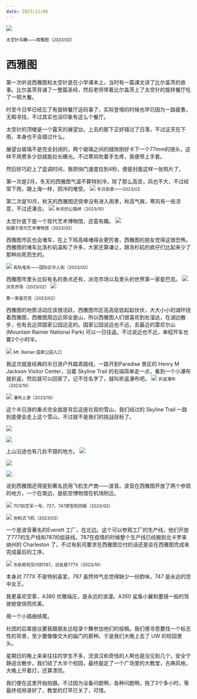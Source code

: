 ```yaml
---
date: 2023/11/06
---
```


<img src="https://s2.loli.net/2023/11/07/asGfgQp8xo2KcTY.jpg" />

<small>太空针鸟瞰——西雅图（2023/02）</small>


# 西雅图
第一次听说西雅图和太空针是在小学课本上，当时有一篇课文讲了比尔盖茨的故事。比尔盖茨背诵了一整篇圣经，然后老师带着比尔盖茨上了太空针的旋转餐厅吃了一顿大餐。

时至今日早已经忘了有旋转餐厅这码事了，实际登塔的时候也早已因为一路疲惫，无暇寻找，不过其实也没印象有这么个餐厅。

太空针的顶楼是一个露天的展望台。上去的那下正好错过了日落，不过这天在下雨，本身也不会错过什么。

展望台玻璃不是完全封闭的，两个玻璃之间的缝隙刚好卡下一个77mm的镜头，这样不用费多少劲就能拉长曝光。不过寒风吹着手生疼，我便带上手套。

然后好巧赶上了蓝调时间，我把快门速度拉到4秒。便是封面这样一张照片了。

第一次是2月，冬天的西雅图气温不算特别冷，除了那么高空，风也不大，不过经常下雨，跟上海一样，阴冷的难受。
![](https://s2.loli.net/2023/11/07/KfO8g4Ya6F7EMcy.jpg)
<small>冬日街景——2023/02</small>

第二次是10月，秋天的西雅图还侥幸没有进入雨季，秋高气爽，寒风有一些凉意，不过还凑合。
![](https://s2.loli.net/2023/11/07/8I65BEas2ZHkvT7.jpg)
<small>秋天的公路桥（2023/10）</small>

太空针底下是一个现代艺术博物馆，还蛮有趣。
![](https://s2.loli.net/2023/11/07/9B7A43aTyHhuOfQ.jpg)
<small>拍摄于现代艺术博物馆（2023/02）</small>

西雅图市区也会堵车，在上下班高峰堵得会更厉害，西雅图的朋友觉得这很恐怖。西雅图的堵车比洛杉矶温和了许多，大家还算谦让，跟洛杉矶的疯仔们比起来少了那种向死而生的。

![](https://s2.loli.net/2023/11/07/J9rwXEqt7hnPQBD.jpg)
<small>有轨电车——国际区华人街（2023/02）</small>

西雅图市里头比较有名的景点还有，派克市场以及里头的世界第一家星巴克。
![](https://s2.loli.net/2023/11/07/ZbniYAufhKD3C68.jpg)
<small>派克市场（2023/02）</small>
![](https://s2.loli.net/2023/11/07/VfMa6JhrOHGN4eu.jpg)

<small>第一家星巴克（2023/02）</small>

西雅图的地质活动应该很活跃，西雅图市区高高低低起起伏伏，大大小小的湖环绕着西雅图，西雅图周边近郊全是山，所以西雅图人们很喜欢到处溜达，在湖边散步，也有去近郊国家公园远足的。国家公园说远也不远，去最近的雷尼尔山 (Mountain Rainier National Park) 可以一日往返。不过说近也不近，单程开车也要2个小时半。

![](https://s2.loli.net/2023/11/07/QU5zBJnXx3ELhpZ.jpg)
<small>Mt. Rainier 国家公园入口 </small>

我这次就是经典的半日游户外踏青路线，一路开到Paradise 景区的 Henry M Jackson Visitor Center，沿着 Skyline Trail 的右端简单走一点，看到一个小瀑布就折返，然后就可以回家了。记不住名字了，就叫折返瀑布吧。
![](https://s2.loli.net/2023/11/07/r4uoseGpzJdgymv.jpg)
<small>折返瀑布（2023/10）</small>

![](https://s2.loli.net/2023/11/07/Rp3bKqt47LZGiFl.jpg)
<small>瀑布上游（2023/10）</small>

这个半日游的重点完全就是背后这座壮观的雪山，我们经过的 Skyline Trail 一路到底便会走上这个雪山，不过就不是我们的挑战目标了。

![](https://s2.loli.net/2023/11/07/PvhBTbYXLWHuQqf.jpg)

![](https://s2.loli.net/2023/11/07/ysLM1uNR52wZGAr.jpg)

上山沿途也有几处不错的地方。
![](https://s2.loli.net/2023/11/07/CeSJsxA5QP2mYrI.jpg)

![](https://s2.loli.net/2023/11/07/PXDbqIFZVpnojei.jpg)

![](https://s2.loli.net/2023/11/07/rlUWkmzPYwjxefb.jpg)


说到西雅图还得提到著名民用飞机生产商——波音。波音在西雅图开放了两个参观的地方，一个在南边，是航空博物馆在机场附近。

![](https://s2.loli.net/2023/11/07/B821NA749zy5HWa.jpg)
<small>707前空军一号，727，747原型机同框（2023/02）</small>

![](https://s2.loli.net/2023/11/07/vRW2jztIGQHcNgD.jpg)
<small>协和式飞机（2023/02）</small>

一个是波音著名的Everett 工厂，在北边。这个可以参观工厂的生产线，他们开放了777的生产线和787的组装线。787在疫情的时候整个生产线已经搬到北卡罗来纳州的 Charleston 了。不过有航司要求在西雅图交付的话还是会在西雅图完成来完成最后的工序。

![](https://s2.loli.net/2023/11/07/fO7zKTC83Gde6S1.jpg)
<small>东航即将交付的787，远处是777X（2023/10）</small>

本身对 777X 不是特别喜爱，787 虽然帅气总觉得缺少一份韵味，747 是永远的空中女王。

我更喜欢空客，A380 优雅端庄，是永远的浪漫。A350  鲨鱼小翼和墨镜一般的驾驶舱俊俏而优美。

用一个小插曲结尾。

社团的后辈提议要我跟朋友远程录个舞参加他们的投稿。我们便寻思要找一个标志性的背景，至少要像像交大的庙门的那种。于是我们大晚上去了 UW 的校园里头。

星期日的晚上来来往往的学生不多，流浪汉和奇怪的人啊也是没见到几个，安全宁静适合散步。我们绕了大半个校园，最终敲定了一个广场里的大教堂，古典风格，大晚上开着灯，还算漂亮。

我们便在这里开始拍摄。不过因为设备问题啊，各种问题啊，拖了3个多小时，等最终视频录好了，教堂的灯早已关了，可惜。